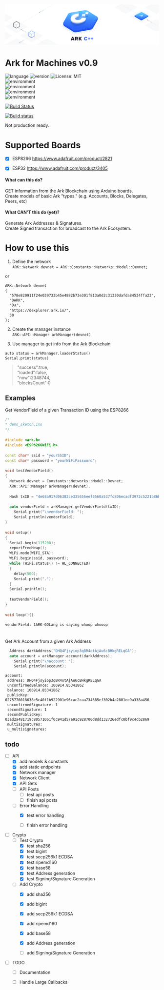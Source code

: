 <p align="center">
  <img src="https://github.com/Ark-IoT/ark-cpp/blob/master/ark_cpp_logo.png"/>
</p>

# Ark for Machines v0.9 

![language](https://img.shields.io/badge/language-Cpp/C++-blue.svg?style=flat) 
![version](https://img.shields.io/badge/version-v0.9-orange.svg?style=flat)
![License: MIT](https://img.shields.io/badge/license-MIT-BE90D4.svg?style=flat)  
![environment](https://img.shields.io/badge/environment-arduino-15909C.svg?style=flat)  
![environment](https://img.shields.io/badge/environment-linux-FF7F50.svg?style=flat)  
![environment](https://img.shields.io/badge/environment-macOS-blue.svg?style=flat)  
![environment](https://img.shields.io/badge/environment-windows-blue.svg?style=flat)  

[![Build Status](https://travis-ci.org/sleepdefic1t/Ark-Cpp.svg?branch=improvements_preview)](https://travis-ci.org/sleepdefic1t/Ark-Cpp)  

[![Build status](https://ci.appveyor.com/api/projects/status/axh3d985qa1xas4i?svg=true)](https://ci.appveyor.com/project/sleepdefic1t/ark-cpp)

Not production ready.  

# Supported Boards
- [X] ESP8266 https://www.adafruit.com/product/2821  
- [X] ESP32 https://www.adafruit.com/product/3405


#### What can this do?  
GET information from the Ark Blockchain using Arduino boards.  
Create models of basic Ark "types." (e.g. Accounts, Blocks, Delegates, Peers, etc)  

#### What CAN'T this do (yet)?  
Generate Ark Addresses & Signatures.  
Create Signed transaction for broadcast to the Ark Ecosystem.  


# How to use this

1) Define the network  
```ARK::Network devnet = ARK::Constants::Networks::Model::Devnet;```  

or 

```
ARK::Network devnet
{  
  "578e820911f24e039733b45e4882b73e301f813a0d2c31330dafda84534ffa23",  
  "DARK",  
  "DѦ",  
  "https://dexplorer.ark.io/",  
  30  
};
```



2) Create the manager instance  
```ARK::API::Manager arkManager(devnet)```  

3) Use manager to get info from the Ark Blockchain  
```
auto status = arkManager.loaderStatus()
Serial.print(status) 
```
> "success":true,  
  "loaded":false,  
  "now":2348744,  
  "blocksCount":0  



## Examples

Get VendorField of a given Transaction ID using the ESP8266
```cpp
/*
* demo_sketch.ino
*/

#include <ark.h>
#include <ESP8266WiFi.h>

const char* ssid = "yourSSID";
const char* password = "yourWiFiPassword";

void testVendorField()
{
  Network devnet = Constants::Networks::Model::Devnet;
  ARK::API::Manager arkManager(devnet);

  Hash txID = "4e68a917d06382ce335656eef5560a537fc806ecadf3972c5221b86babecc63e";

  auto vendorField = arkManager.getVendorField(txID);
    Serial.print("\nvendorField: ");
    Serial.println(vendorField);
}

void setup()
{
  Serial.begin(115200);
  reportFreeHeap();
  WiFi.mode(WIFI_STA);
  WiFi.begin(ssid, password);
  while (WiFi.status() != WL_CONNECTED)
  {
    delay(500);
    Serial.print(".");
  }
  Serial.println();

  testVendorField();
}

void loop(){}

```
```vendorField: 1ARK-GOLang is saying whoop whooop```  


#

Get Ark Account from a given Ark Address
```cpp
  Address darkAddress("DHQ4Fjsyiop3qBR4otAjAu6cBHkgRELqGA");
  auto account = arkManager.account(darkAddress);
    Serial.print("\naccount: ");
    Serial.println(account);
```
```
account:  
 address: DHQ4Fjsyiop3qBR4otAjAu6cBHkgRELqGA  
 unconfirmedBalance: 106914.85341862  
 balance: 106914.85341862  
 publicKey: 0275776018638e5c40f1b922901e96cac2caa734585ef302b4a2801ee9a338a456  
 unconfirmedSignature: 1  
 secondSignature: 1  
 secondPublicKey: 03ad2a481719c80571061f0c941d57e91c928700d8dd132726edfc0bf9c4cb2869  
 multisignatures:  
 u_multisignatures:  
```

## todo

- [ ] API
  - [x] add models & constants
  - [x] add static endpoints
  - [x] Network manager
  - [X] Network Client
  - [X] API Gets
  - [ ] API Posts
    - [ ] test api posts
    - [ ] finish api posts
  - [ ] Error Handling
    - [X] test error handling
    - [ ] finish error handling


- [ ] Crypto
  - [ ] Test Crypto
    - [X] test sha256
    - [X] test bigint
    - [X] test secp256k1 ECDSA
    - [X] test ripemd160
    - [X] test base58
    - [X] test Address generation
    - [X] test Signing/Signature Generation
  - [ ] Add Crypto
    - [X] add sha256
    - [X] add bigint
    - [X] add secp256k1 ECDSA
    - [X] add ripemd160
    - [X] add base58
    - [X] add Address generation
    - [ ] add Signing/Signature Generation


- [ ] TODO
  - [ ] Documentation 
  - [ ] Handle Large Callbacks 

